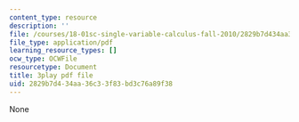 ```yaml
---
content_type: resource
description: ''
file: /courses/18-01sc-single-variable-calculus-fall-2010/2829b7d434aa36c33f83bd3c76a89f38_ryLdyDrBfvI.pdf
file_type: application/pdf
learning_resource_types: []
ocw_type: OCWFile
resourcetype: Document
title: 3play pdf file
uid: 2829b7d4-34aa-36c3-3f83-bd3c76a89f38
---
```

None

